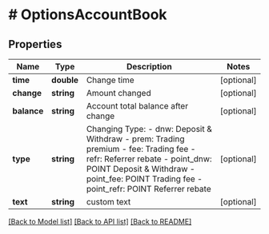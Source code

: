 # # OptionsAccountBook

## Properties

Name | Type | Description | Notes
------------ | ------------- | ------------- | -------------
**time** | **double** | Change time | [optional] 
**change** | **string** | Amount changed | [optional] 
**balance** | **string** | Account total balance after change | [optional] 
**type** | **string** | Changing Type: - dnw: Deposit &amp; Withdraw - prem: Trading premium - fee: Trading fee - refr: Referrer rebate - point_dnw: POINT Deposit &amp; Withdraw - point_fee: POINT Trading fee - point_refr: POINT Referrer rebate | [optional] 
**text** | **string** | custom text | [optional] 

[[Back to Model list]](../../README.md#documentation-for-models) [[Back to API list]](../../README.md#documentation-for-api-endpoints) [[Back to README]](../../README.md)
